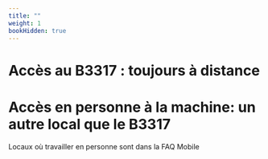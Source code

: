 ```yaml
---
title: ""
weight: 1
bookHidden: true
---
```



# Accès au B3317 : toujours à distance

# Accès en personne à la machine: un autre local que le B3317

Locaux où travailler en personne sont dans la FAQ Mobile
